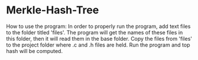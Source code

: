 # Merkle-Hash-Tree

How to use the program:
In order to properly run the program, add text files to the folder titled 'files'.
The program will get the names of these files in this folder, then it will read them in the base folder.
Copy the files from 'files' to the project folder where .c and .h files are held.
Run the program and top hash will be computed.
